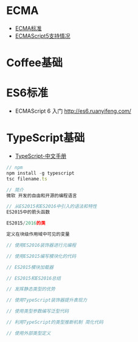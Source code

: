 # ECMA
- [ECMA标准](http://www.ecma-international.org/publications/standards/Ecma-262.htm)
- [ECMAScript5支持情况](https://kangax.github.io/compat-table/es5/)

# **Coffee基础**

# **ES6标准**

- ECMAScript 6 入门 <http://es6.ruanyifeng.com/>

# **TypeScript基础**

- [TypeScript-中文手册](http://www.runoob.com/manual/gitbook/TypeScript/_book/)

```javascript
// npm
npm install -g typescript
tsc filename.ts

// 简介
微软 开发的自由和开源的编程语言

// 从ES2015和ES2016中引入的语法和特性
ES2015中的箭头函数

ES2015/2016的类

定义在块级作用域中可见的变量

// 使用ES2016装饰器进行元编程

// 使用ES2015编写模块化的代码

// ES2015模块加载器

// ES2015和ES2016总结

// 发挥静态类型的优势

// 使用TypeScript装饰器提升表现力

// 使用类型参数编写泛型代码

// 利用TypeScript的类型推断机制 简化代码

// 使用外部类型定义
```
